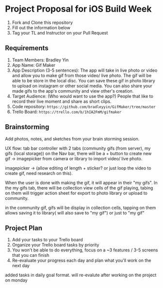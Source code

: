 # Project Proposal for iOS Build Week

1. Fork and Clone this repository
2. Fill out the information below
3. Tag your TL and Instructor on your Pull Request

## Requirements

1. Team Members:
    Bradley Yin
2. App Name: 
    Gif Maker
3. App Description (3-5 sentences):
    The app will take in live photo or video and allow you to make gif from those video/ live photo. The gif will be able to be store in the local disc. You can save these gif in photo library to upload on instagram or other social media. You can also share your made gifs to the app's community and view other's creation.
4. Target Audience: (Who would want to use the app?)
    People that like to record their live moment and share as short clips.
5. Code repository: `https://github.com/bradleyyin/GifMaker/tree/master`
6. Trello Board: `https://trello.com/b/1hIA2FmM/gifmaker`

## Brainstorming

Add photos, notes, and sketches from your brain storming session. 

UX flow: tab bar controller with 2 tabs (community gifs (from server), my gifs (local storage))
on the Nav bar, there will be a + button to create new gif -> imagepicker from camera or library to import video/ live photo.

imagepicker -> (allow editing of length + sticker? or just loop the video to create gif, need research on this). 

When the user is done with making the gif, it will appear in their "my gifs". In the my gifs tab, there will be collection view cells of the gif playing, tabing on them will trigger action sheet for export to photo library or upload to community.

in the community gif, gifs will be display in collection cells, tapping on them allows saving it to library( will also save to "my gif") or just to "my gif"

## Project Plan
1. Add your tasks to your Trello board
2. Organize your Trello board tasks by priority
3. You won't be able to do everything, focus on a ~3 features / 3-5 screens that you can finish
4. Re-evaluate your progress each day and plan what you'll work on the next day

added tasks in daily goal format. will re-evalute after working on the project on monday
